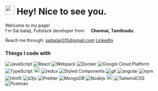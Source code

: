 <h1><img src="https://emojis.slackmojis.com/emojis/images/1531849430/4246/blob-sunglasses.gif?1531849430" width="30"/> Hey! Nice to see you.</h1>

<p>Welcome to my page! </br> I'm Sai balaji, Fullstack developer from <img src="https://cdn-icons-png.flaticon.com/128/10597/10597864.png" width="13"/> <b>Chennai, Tamilnadu</b>. </p>
<label>Reach me through: </label>
<a href="https://mail.google.com/mail/u/0/?tab=rm&ogbl#inbox?compose=DmwnWrRtsfkgfrkwcpkfqsFnpLlkfDTsKrCqmjstlWGGWfXQfqHMvDqCqHXZzxDpdwxPBBxxHbwg">saibalaji315@gmail.com</a>
<a href="https://www.linkedin.com/in/saibalaji-subramanian-063707171?utm_source=share&utm_campaign=share_via&utm_content=profile&utm_medium=android_app">LinkedIn</a>
<h3>Things I code with</h3>
<p>
  <img alt="JavaScript" src="https://shields.io/badge/JavaScript-F7DF1E?logo=JavaScript&logoColor=000&style=flat-square" />
  <img alt="React" src="https://img.shields.io/badge/-React-45b8d8?style=flat-square&logo=react&logoColor=white" />
  <img alt="Webpack" src="https://img.shields.io/badge/-Webpack-8DD6F9?style=flat-square&logo=webpack&logoColor=white" /> 
  <img alt="Docker" src="https://img.shields.io/badge/-Docker-46a2f1?style=flat-square&logo=docker&logoColor=white" />
  <img alt="Google Cloud Platform" src="https://img.shields.io/badge/-Google_Cloud_Platform-1a73e8?style=flat-square&logo=google-cloud&logoColor=white" />
  <img alt="TypeScript" src="https://img.shields.io/badge/-TypeScript-007ACC?style=flat-square&logo=typescript&logoColor=white" />
  <img alt="Fast-API" height="20" src="https://img.shields.io/badge/FastAPI-005571?style=for-the-badge&logo=fastapi" />
  <img alt="redux" src="https://img.shields.io/badge/-Redux-764ABC?style=flat-square&logo=redux&logoColor=white" />
  <img alt="Styled Components" src="https://img.shields.io/badge/-Styled_Components-db7092?style=flat-square&logo=styled-components&logoColor=white" />
  <img alt="git" src="https://img.shields.io/badge/-Git-F05032?style=flat-square&logo=git&logoColor=white" />
  <img alt="angular" src="https://img.shields.io/badge/-Angular-DD0031?style=flat-square&logo=angular&logoColor=white" />
  <img alt="npm" src="https://img.shields.io/badge/-NPM-CB3837?style=flat-square&logo=npm&logoColor=white" />
  <img alt="html5" src="https://img.shields.io/badge/-HTML5-E34F26?style=flat-square&logo=html5&logoColor=white" />
  <img alt="d3js" src="https://img.shields.io/badge/-D3.js-F9A03C?style=flat-square&logo=d3.js&logoColor=white" />
  <img alt="Prettier" src="https://img.shields.io/badge/-Prettier-F7B93E?style=flat-square&logo=prettier&logoColor=white" />
  <img alt="MongoDB" src="https://img.shields.io/badge/-MongoDB-13aa52?style=flat-square&logo=mongodb&logoColor=white" />
  <img alt="Nodejs" src="https://img.shields.io/badge/-Nodejs-43853d?style=flat-square&logo=Node.js&logoColor=white" />
  <img alt="NextJS" height="20" src="https://img.shields.io/badge/next.js-000000?style=for-the-badge&logo=nextdotjs&logoColor=white" />
  <img alt="TailwindCSS" src="https://img.shields.io/badge/tailwindcss-0F172A?&logo=tailwindcss" />
  <img alt="Postman" src="https://img.shields.io/badge/-Postman-FF6C37?style=flat&logo=postman&logoColor=white" />
</p>
